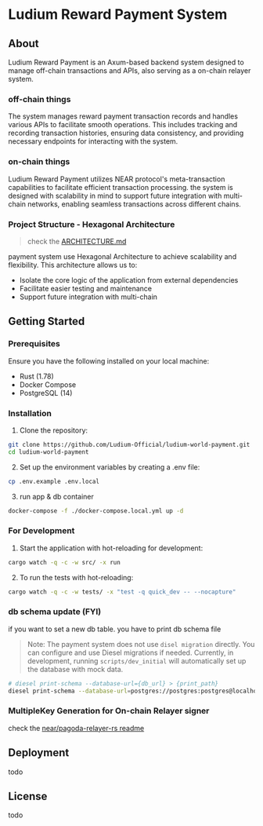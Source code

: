 # Ludium Reward Payment System
## About
Ludium Reward Payment is an Axum-based backend system designed to manage off-chain transactions and APIs, also serving as a on-chain relayer system. 

### off-chain things
The system manages reward payment transaction records and handles various APIs to facilitate smooth operations. This includes tracking and recording transaction histories, ensuring data consistency, and providing necessary endpoints for interacting with the system.

### on-chain things
Ludium Reward Payment utilizes NEAR protocol's meta-transaction capabilities to facilitate efficient transaction processing. the system is designed with scalability in mind to support future integration with multi-chain networks, enabling seamless transactions across different chains.

### Project Structure - Hexagonal Architecture
> check the [ARCHITECTURE.md](https://github.com/Ludium-Official/ludium-world-payment/blob/main/README.md)

payment system use Hexagonal Architecture to achieve scalability and flexibility. This architecture allows us to: 
- Isolate the core logic of the application from external dependencies
- Facilitate easier testing and maintenance
- Support future integration with multi-chain


## Getting Started 
### Prerequisites
Ensure you have the following installed on your local machine:
- Rust (1.78)
- Docker Compose
- PostgreSQL (14)

### Installation
1. Clone the repository:
```sh
git clone https://github.com/Ludium-Official/ludium-world-payment.git
cd ludium-world-payment
```

2. Set up the environment variables by creating a .env file:
```sh
cp .env.example .env.local
```

3. run app & db container 
```sh
docker-compose -f ./docker-compose.local.yml up -d
```

### For Development
1. Start the application with hot-reloading for development:
```sh
cargo watch -q -c -w src/ -x run
```

2. To run the tests with hot-reloading:
```sh
cargo watch -q -c -w tests/ -x "test -q quick_dev -- --nocapture"
```

### db schema update (FYI)
if you want to set a new db table. you have to print db schema file
> Note: The payment system does not use `disel migration` directly. You can configure and use Diesel migrations if needed. Currently, in development, running `scripts/dev_initial` will automatically set up the database with mock data.

```sh
# diesel print-schema --database-url={db_url} > {print_path}
diesel print-schema --database-url=postgres://postgres:postgres@localhost:5432/ludium_local > src/adapter/output/persistence/db/schema.rs
```

### MultipleKey Generation for On-chain Relayer signer
check the [near/pagoda-relayer-rs readme](https://github.com/near/pagoda-relayer-rs#:~:text=Multiple%20Key%20Generation%20%2D%20OPTIONAL%2C%20but%20recommended%20for%20high%20throughput%20to%20prevent%20nonce%20race%20conditions)


## Deployment
todo

## License
todo 

